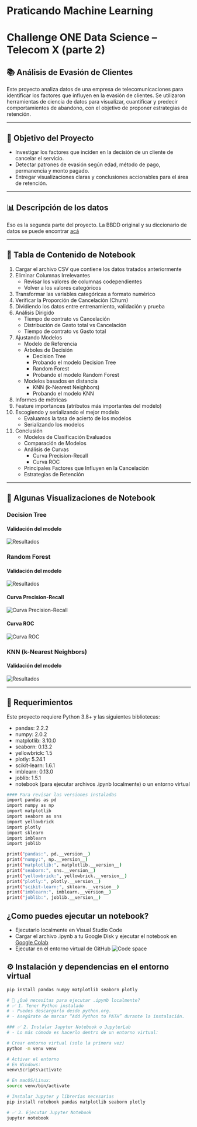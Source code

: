 # Praticando Machine Learning
# Challenge ONE Data Science – Telecom X (parte 2)

## 📚 Análisis de Evasión de Clientes

Este proyecto analiza datos de una empresa de telecomunicaciones para identificar los factores que influyen en la evasión de clientes. Se utilizaron herramientas de ciencia de datos para visualizar, cuantificar y predecir comportamientos de abandono, con el objetivo de proponer estrategias de retención.

---

## 🧠 Objetivo del Proyecto

- Investigar los factores que inciden en la decisión de un cliente de cancelar el servicio.
- Detectar patrones de evasión según edad, método de pago, permanencia y monto pagado.
- Entregar visualizaciones claras y conclusiones accionables para el área de retención.

---

## 📊 Descripción de los datos

Eso es la segunda parte del proyecto. La BBDD original y su diccionario de datos se puede encontrar [acá](https://github.com/sunnyday2/challenge2_data_science_TelecomX)

---

## 📑 Tabla de Contenido de Notebook

1. Cargar el archivo CSV que contiene los datos tratados anteriormente 
2. Eliminar Columnas Irrelevantes 
   - Revisar los valores de columnas codependientes 
   - Volver a los valores categóricos  
3. Transformar las variables categóricas a formato numérico 
4. Verificar la Proporción de Cancelación (Churn)  
5. Dividiendo los datos entre entrenamiento, validación y prueba  
6. Análisis Dirigido 
   - Tiempo de contrato vs Cancelación 
   - Distribución de Gasto total vs Cancelación 
   - Tiempo de contrato vs Gasto total 
7. Ajustando Modelos
   - Modelo de Referencia 
   - Árboles de Decisión
     - Decision Tree 
     - Probando el modelo Decision Tree 
     - Random Forest 
     - Probando el modelo Random Forest 
   - Modelos basados en distancia
     - KNN (k-Nearest Neighbors)
     - Probando el modelo KNN
8. Informes de métricas 
9. Feature importances (atributos más importantes del modelo)
10. Escogiendo y serializando el mejor modelo
    - Evaluamos la tasa de acierto de los modelos
    - Serializando los modelos
11. Conclusión
    - Modelos de Clasificación Evaluados
    - Comparación de Modelos
    - Análisis de Curvas
      - Curva Precision-Recall
      - Curva ROC
    - Principales Factores que Influyen en la Cancelación
    - Estrategias de Retención 

---

## 📸 Algunas Visualizaciones de Notebook

### Decision Tree

#### Validación del modelo
![Resultados](./img/dt.png)

### Random Forest

#### Validación del modelo
![Resultados](./img/rf.png)

#### Curva Precision-Recall
![Curva Precision-Recall](./img/fig1.png)

#### Curva ROC
![Curva ROC](./img/fig2.png)

### KNN (k-Nearest Neighbors)

#### Validación del modelo
![Resultados](./img/knn.png)

---

## 📝 Requerimientos

Este proyecto requiere Python 3.8+ y las siguientes bibliotecas:

- pandas: 2.2.2
- numpy: 2.0.2
- matplotlib: 3.10.0
- seaborn: 0.13.2
- yellowbrick: 1.5
- plotly: 5.24.1
- scikit-learn: 1.6.1
- imblearn: 0.13.0
- joblib: 1.5.1
- notebook (para ejecutar archivos .ipynb localmente) o un entorno virtual

```bash
#### Para revisar las versiones instaladas
import pandas as pd
import numpy as np
import matplotlib
import seaborn as sns
import yellowbrick
import plotly
import sklearn
import imblearn
import joblib

print("pandas:", pd.__version__)
print("numpy:", np.__version__)
print("matplotlib:", matplotlib.__version__)
print("seaborn:", sns.__version__)
print("yellowbrick:", yellowbrick.__version__)
print("plotly:", plotly.__version__)
print("scikit-learn:", sklearn.__version__)
print("imblearn:", imblearn.__version__)
print("joblib:", joblib.__version__)
```
  
## ¿Como puedes ejecutar un notebook?

- Ejecutarlo localmente en Visual Studio Code
- Cargar el archivo .ipynb a tu Google Disk y ejecutar el notebook en [Google Colab](https://colab.research.google.com)
- Ejecutar en el entorno virtual de GitHub ![Code space](./fig3.png)

## ⚙️ Instalación y dependencias en el entorno virtual

```bash
pip install pandas numpy matplotlib seaborn plotly

# 🧰 ¿Qué necesitas para ejecutar .ipynb localmente?
# ✅ 1. Tener Python instalado
# - Puedes descargarlo desde python.org.
# - Asegúrate de marcar “Add Python to PATH” durante la instalación.

### ✅ 2. Instalar Jupyter Notebook o JupyterLab
# - Lo más cómodo es hacerlo dentro de un entorno virtual:

# Crear entorno virtual (solo la primera vez)
python -m venv venv

# Activar el entorno
# En Windows:
venv\Scripts\activate

# En macOS/Linux:
source venv/bin/activate

# Instalar Jupyter y librerías necesarias
pip install notebook pandas matplotlib seaborn plotly

# ✅ 3. Ejecutar Jupyter Notebook
jupyter notebook
```
